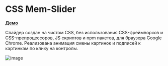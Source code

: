 # CSS Mem-Slider

**[Демо](https://kirsawka.github.io/cssMemSlider/cssMemSlider/)**

Слайдер создан на чистом CSS, без использования CSS-фреймворков и CSS-препроцессоров, JS скриптов и npm пакетов, для браузера Google Chrome. 
Реализована анимация смены картинок и подписей к картинкам по клику на контролы.

![image](https://user-images.githubusercontent.com/83959481/190640790-84fcb8bc-0d9b-4ba9-93c9-7757bdbb77e6.png)

